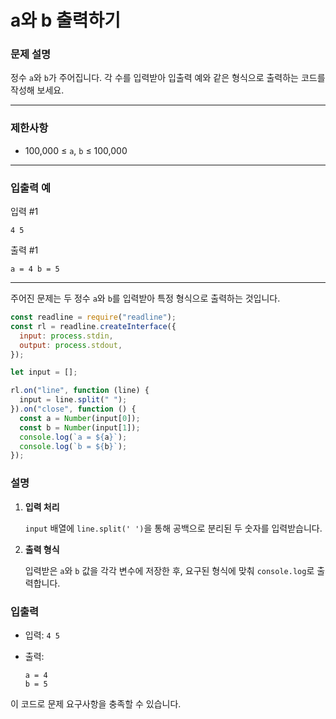 # a와 b 출력하기

### **문제 설명**

정수 `a`와 `b`가 주어집니다. 각 수를 입력받아 입출력 예와 같은 형식으로 출력하는 코드를 작성해 보세요.

---

### 제한사항

- 100,000 ≤ `a`, `b` ≤ 100,000

---

### 입출력 예

입력 #1

`4 5`

출력 #1

`a = 4
b = 5`

---

주어진 문제는 두 정수 `a`와 `b`를 입력받아 특정 형식으로 출력하는 것입니다.

```jsx
const readline = require("readline");
const rl = readline.createInterface({
  input: process.stdin,
  output: process.stdout,
});

let input = [];

rl.on("line", function (line) {
  input = line.split(" ");
}).on("close", function () {
  const a = Number(input[0]);
  const b = Number(input[1]);
  console.log(`a = ${a}`);
  console.log(`b = ${b}`);
});
```

### 설명

1. **입력 처리**

   `input` 배열에 `line.split(' ')`을 통해 공백으로 분리된 두 숫자를 입력받습니다.

2. **출력 형식**

   입력받은 `a`와 `b` 값을 각각 변수에 저장한 후, 요구된 형식에 맞춰 `console.log`로 출력합니다.

### 입출력

- 입력: `4 5`
- 출력:

  ```
  a = 4
  b = 5

  ```

이 코드로 문제 요구사항을 충족할 수 있습니다.
